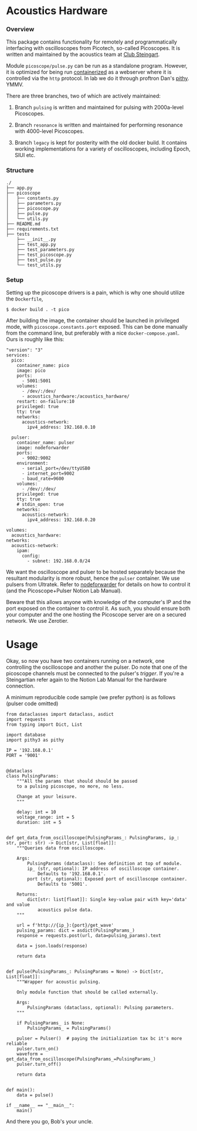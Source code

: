 # Acoustics Hardware

### Overview

This package contains functionality for remotely and programmatically interfacing with oscilloscopes from Picotech, so-called Picoscopes. It is written and maintained by the acoustics team at [Club Steingart](https://lab.dansteingart.com/).

Module `picoscope/pulse.py` can be run as a standalone program. However, it is optimized for being run [containerized](https://www.docker.com/) as a webserver where it is controlled via the `http` protocol. In lab we do it through proftron Dan's [pithy](https://github.com/steingart/pithy). YMMV.

There are three branches, two of which are actively maintained:

1. Branch `pulsing` is written and maintained for pulsing with 2000a-level Picoscopes.

2. Branch `resonance` is written and maintained for performing resonance with 4000-level Picoscopes.

3. Branch `legacy` is kept for posterity with the old docker build. It contains working implementations for a variety of oscilloscopes, including Epoch, SIUI etc.

### Structure

```
./
├── app.py
├── picoscope
│   ├── constants.py
│   ├── parameters.py
│   ├── picoscope.py
│   ├── pulse.py
│   └── utils.py
├── README.md
├── requirements.txt
├── tests
    ├── __init__.py
    ├── test_app.py
    ├── test_parameters.py
    ├── test_picoscope.py
    ├── test_pulse.py
    └── test_utils.py

```

### Setup

Setting up the picoscope drivers is a pain, which is why one should utilize the `Dockerfile`,

```
$ docker build . -t pico
```

After building the image, the container should be launched in privileged mode, with `picoscope.constants.port` exposed. This can be done manually from the command line, but preferably with a nice `docker-compose.yaml`. Ours is roughly like this:

```
"version": "3"
services:
  pico:
    container_name: pico
    image: pico
    ports:
      - 5001:5001
    volumes:
      - /dev/:/dev/
      - acoustics_hardware:/acoustics_hardware/
    restart: on-failure:10
    privileged: true
    tty: true
    networks:
      acoustics-network:
        ipv4_address: 192.168.0.10

  pulser:
    container_name: pulser
    image: nodeforwarder
    ports:
      - 9002:9002
    environment:
      - serial_port=/dev/ttyUSB0
      - internet_port=9002
      - baud_rate=9600
    volumes:
      - /dev/:/dev/
    privileged: true
    tty: true
    # stdin_open: true
    networks:
      acoustics-network:
        ipv4_address: 192.168.0.20

volumes:
  acoustics_hardware:
networks:
  acoustics-network:
    ipam:
      config:
        - subnet: 192.168.0.0/24

```

We want the oscilloscope and pulser to be hosted separately because the resultant modularity is more robust, hence the `pulser` container. We use pulsers from Ultratek. Refer to [nodeforwarder](https://github.com/steingartlab/nodeforwarder) for details on how to control it (and the Picoscope+Pulser Notion Lab Manual).

Beware that this allows anyone with knowledge of the computer's IP and the port exposed on the container to control it. As such, you should ensure both your computer and the one hosting the Picoscope server are on a secured network. We use Zerotier. 

# Usage

Okay, so now you have two containers running on a network, one controlling the oscilloscope and another the pulser. Do note that one of the picoscope channels must be connected to the pulser's _trigger_. If you're a Steingartian refer again to the Notion Lab Manual for the hardware connection.

A minimum reproducible code sample (we prefer python) is as follows (pulser code omitted)

```
from dataclasses import dataclass, asdict
import requests
from typing import Dict, List

import database
import pithy3 as pithy

IP = '192.168.0.1'
PORT = '9001'


@dataclass
class PulsingParams:
    """All the params that should should be passed
    to a pulsing picoscope, no more, no less.

    Change at your leisure.
    """

    delay: int = 10
    voltage_range: int = 5
    duration: int = 5


def get_data_from_oscilloscope(PulsingParams_: PulsingParams, ip_: str, port: str) -> Dict[str, List[float]]:
    """Queries data from oscilloscope.
    
    Args:
        PulsingParams (dataclass): See definition at top of module. 
        ip_ (str, optional): IP address of oscilloscope container.
            Defaults to '192.168.0.1'.
        port (str, optional): Exposed port of oscilloscope container.
            Defaults to '5001'.
    
    Returns:
        dict[str: list[float]]: Single key-value pair with key='data' and value
            acoustics pulse data.
    """

    url = f'http://{ip_}:{port}/get_wave'
    pulsing_params: dict = asdict(PulsingParams_)
    response = requests.post(url, data=pulsing_params).text
    
    data = json.loads(response)
    
    return data
            
    
def pulse(PulsingParams_: PulsingParams = None) -> Dict[str, List[float]]:
    """Wrapper for acoustic pulsing.

    Only module function that should be called externally.
    
    Args:
        PulsingParams (dataclass, optional): Pulsing parameters. 
    """
    
    if PulsingParams_ is None:
        PulsingParams_ = PulsingParams()
    
    pulser = Pulser()  # paying the initialization tax bc it's more reliable
    pulser.turn_on()
    waveform = get_data_from_oscilloscope(PulsingParams_=PulsingParams_)
    pulser.turn_off()
    
    return data
        
    
def main():
    data = pulse()
    
if __name__ == "__main__":
    main()

```

And there you go, Bob's your uncle.